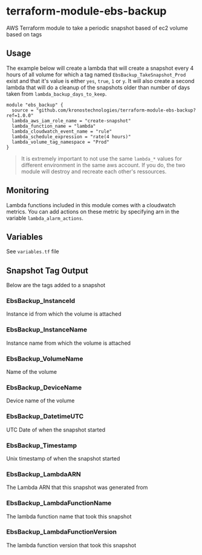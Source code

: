 # terraform-module-ebs-backup
AWS Terraform module to take a periodic snapshot based of ec2 volume based on tags

## Usage
The example below will create a lambda that will create a snapshot every 4 hours of
all volume for which a tag named `EbsBackup_TakeSnapshot_Prod` exist and that it's
 value is either `yes`, `true`, `1` or `y`.
It will also create a second lambda that will do a cleanup of the snapshots older than
number of days taken from `lambda_backup_days_to_keep`.

```
module "ebs_backup" {
  source = "github.com/kronostechnologies/terraform-module-ebs-backup?ref=1.0.0"
  lambda_aws_iam_role_name = "create-snapshot"
  lambda_function_name = "lambda"
  lambda_cloudwatch_event_name = "rule"
  lambda_schedule_expression = "rate(4 hours)"
  lambda_volume_tag_namespace = "Prod"
}
```

  > It is extremely important to not use the same `lambda_*` values for different environment in the same aws account. If you do, the two module will destroy and recreate each other's ressources.

## Monitoring
Lambda functions included in this module comes with a cloudwatch metrics. You can add actions on these metric by specifying arn in the variable `lambda_alarm_actions`.


## Variables
See `variables.tf` file

## Snapshot Tag Output
Below are the tags added to a snapshot

### EbsBackup_InstanceId
Instance id from which the volume is attached

### EbsBackup_InstanceName
Instance name from which the volume is attached

### EbsBackup_VolumeName
Name of the volume

### EbsBackup_DeviceName
Device name of the volume

### EbsBackup_DatetimeUTC
UTC Date of when the snapshot started

### EbsBackup_Timestamp
Unix timestamp of when the snapshot started

### EbsBackup_LambdaARN
The Lambda ARN that this snapshot was generated from

### EbsBackup_LambdaFunctionName
The lambda function name that took this snapshot

### EbsBackup_LambdaFunctionVersion
The lambda function version that took this snapshot
